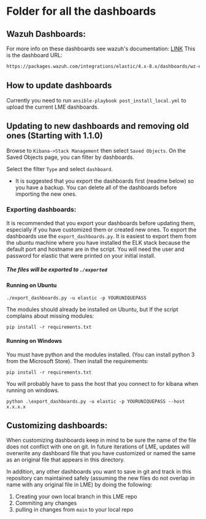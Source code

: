 # Folder for all the dashboards

## Wazuh Dashboards: 
For more info on these dashboards see wazuh's documentation: [LINK](https://documentation.wazuh.com/current/integrations-guide/elastic-stack/index.html)
This is the dashboard URL: 
```bash
https://packages.wazuh.com/integrations/elastic/4.x-8.x/dashboards/wz-es-4.x-8.x-dashboards.ndjson
```

## How to update dashboards 
Currently you need to run `ansible-playbook post_install_local.yml` to upload the current LME dashboards.

## Updating to new dashboards and removing old ones (Starting with 1.1.0)
Browse to `Kibana->Stack Management` then select `Saved Objects`.
On the Saved Objects page, you can filter by dashboards.

Select the filter `Type` and select `dashboard`. 

* It is suggested that you export the dashboards first (readme below) so you have a backup. 
You can delete all of the dashboards before importing the new ones. 


### Exporting dashboards: 
It is recommended that you export your dashboards before updating them, especially if you have customized them or created new ones. 
To export the dashboards use the `export_dashboards.py`.
It is easiest to export them from the ubuntu machine where you have installed the ELK stack because the 
default port and hostname are in the script. You will need the user and password for elastic that were printed
on your initial install. 

##### The files will be exported to `./exported`

#### Running on Ubuntu

```
./export_dashboards.py -u elastic -p YOURUNIQUEPASS
```

The modules should already be installed on Ubuntu, but If the script complains about missing modules:
```
pip install -r requirements.txt 
```

#### Running on Windows
You must have python and the modules installed. (You can install python 3 from the Microsoft Store). Then install the requirements: 
```
pip install -r requirements.txt
``` 

You will probably have to pass the host that you connect to for kibana when running on windows.
```
python .\export_dashboards.py -u elastic -p YOURUNIQUEPASS --host x.x.x.x
```

## Customizing dashboards:
When customizing dashboards keep in mind to be sure the name of the file does not conflict with one on git. In future iterations of LME, updates will overwrite any dashboard file that you have customized or named the same as an original file that appears in this directory. 

In addition, any other dashboards you want to save in git and track in this repository can maintained safely (assuming the new files do not overlap in name with any original file in LME) by doing the following:
  1. Creating your own local branch in this LME repo
  2. Commiting any changes
  3. pulling in changes from `main` to your local repo


